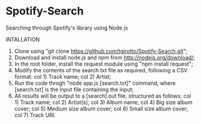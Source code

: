 # Spotify-Search
Searching through Spotify's library using Node js


INTALLATION

1. Clone using "git clone https://github.com/tgirotto/Spotify-Search.git";
2. Download and install node.js and npm from http://nodejs.org/download/;
3. In the root folder, install the request module using "npm install request";
4. Modify the contents of the search.txt file as required, following a CSV 	format:
	col 1) Track name;
	col 2) Artist;
5. Run the code throgh "node app.js [search.txt]" command, where [search.txt] is the input file containing the input;
6. All results will be output to a [search].out file, structured as follows:
	col 1) Track name;
	col 2) Artist(s);
	col 3) Album name;
	col 4) Big size album cover;
	col 5) Medium size album cover;
	col 6) Small size album cover;
	col 7) Track URI.
